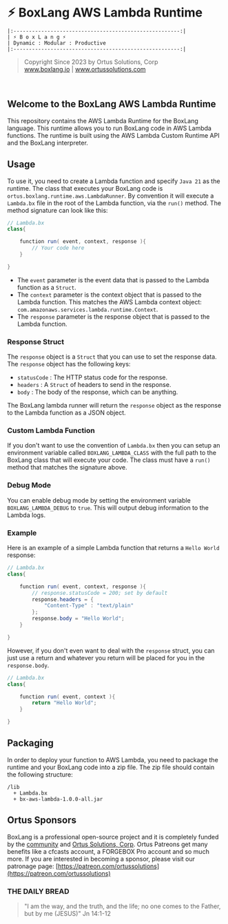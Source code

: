 # ⚡︎ BoxLang AWS Lambda Runtime

```
|:------------------------------------------------------:|
| ⚡︎ B o x L a n g ⚡︎
| Dynamic : Modular : Productive
|:------------------------------------------------------:|
```

<blockquote>
	Copyright Since 2023 by Ortus Solutions, Corp
	<br>
	<a href="https://www.boxlang.io">www.boxlang.io</a> |
	<a href="https://www.ortussolutions.com">www.ortussolutions.com</a>
</blockquote>

<p>&nbsp;</p>

## Welcome to the BoxLang AWS Lambda Runtime

This repository contains the AWS Lambda Runtime for the BoxLang language.  This runtime allows you to run BoxLang code in AWS Lambda functions.  The runtime is built using the AWS Lambda Custom Runtime API and the BoxLang interpreter.

## Usage

To use it, you need to create a Lambda function and specify `Java 21` as the runtime.  The class that executes your BoxLang code is `ortus.boxlang.runtime.aws.LambdaRunner`. By convention it will execute a `Lambda.bx` file in the root of the Lambda function, via the `run()` method.  The method signature can look like this:

```java
// Lambda.bx
class{

	function run( event, context, response ){
		// Your code here
	}

}
```

- The `event` parameter is the event data that is passed to the Lambda function as a `Struct`.
- The `context` parameter is the context object that is passed to the Lambda function. This matches the AWS Lambda context object: `com.amazonaws.services.lambda.runtime.Context`.
- The `response` parameter is the response object that is passed to the Lambda function.

### Response Struct

The `response` object is a `Struct` that you can use to set the response data.  The `response` object has the following keys:

- `statusCode` : The HTTP status code for the response.
- `headers` : A `Struct` of headers to send in the response.
- `body` : The body of the response, which can be anything.

The BoxLang lambda runner will return the `response` object as the response to the Lambda function as a JSON object.

### Custom Lambda Function

If you don't want to use the convention of `Lambda.bx` then you can setup an environment variable called `BOXLANG_LAMBDA_CLASS` with the full path to the BoxLang class that will execute your code.  The class must have a `run()` method that matches the signature above.

### Debug Mode

You can enable debug mode by setting the environment variable `BOXLANG_LAMBDA_DEBUG` to `true`.  This will output debug information to the Lambda logs.

### Example

Here is an example of a simple Lambda function that returns a `Hello World` response:

```java
// Lambda.bx
class{

	function run( event, context, response ){
		// response.statusCode = 200; set by default
		response.headers = {
			"Content-Type" : "text/plain"
		};
		response.body = "Hello World";
	}

}
```

However, if you don't even want to deal with the `response` struct, you can just use a return and whatever you return will be placed for you in the `response.body`.

```java
// Lambda.bx
class{

	function run( event, context ){
		return "Hello World";
	}

}
```

## Packaging

In order to deploy your function to AWS Lambda, you need to package the runtime and your BoxLang code into a zip file.  The zip file should contain the following structure:

```
/lib
  + Lambda.bx
  + bx-aws-lambda-1.0.0-all.jar
```



## Ortus Sponsors

BoxLang is a professional open-source project and it is completely funded by the [community](https://patreon.com/ortussolutions) and [Ortus Solutions, Corp](https://www.ortussolutions.com).  Ortus Patreons get many benefits like a cfcasts account, a FORGEBOX Pro account and so much more.  If you are interested in becoming a sponsor, please visit our patronage page: [https://patreon.com/ortussolutions](https://patreon.com/ortussolutions)

### THE DAILY BREAD

 > "I am the way, and the truth, and the life; no one comes to the Father, but by me (JESUS)" Jn 14:1-12
